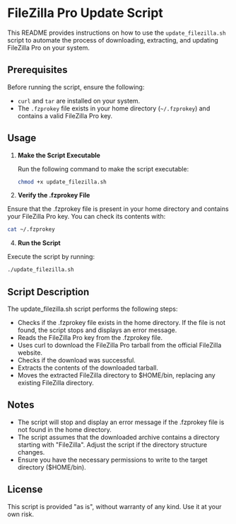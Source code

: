 # FileZilla Pro Update Script

This README provides instructions on how to use the `update_filezilla.sh` script to automate the process of downloading, extracting, and updating FileZilla Pro on your system.

## Prerequisites

Before running the script, ensure the following:
- `curl` and `tar` are installed on your system.
- The `.fzprokey` file exists in your home directory (`~/.fzprokey`) and contains a valid FileZilla Pro key.

## Usage

1. **Make the Script Executable**

   Run the following command to make the script executable:

   ```bash
   chmod +x update_filezilla.sh
   ```


3. **Verify the .fzprokey File**

Ensure that the .fzprokey file is present in your home directory and contains your FileZilla Pro key. You can check its contents with:

   ```bash
   cat ~/.fzprokey
   ```

4. **Run the Script**

Execute the script by running:

   ```bash
   ./update_filezilla.sh
   ```

## Script Description

The update_filezilla.sh script performs the following steps:

- Checks if the .fzprokey file exists in the home directory. If the file is not found, the script stops and displays an error message.
- Reads the FileZilla Pro key from the .fzprokey file.
- Uses curl to download the FileZilla Pro tarball from the official FileZilla website.
- Checks if the download was successful.
- Extracts the contents of the downloaded tarball.
- Moves the extracted FileZilla directory to $HOME/bin, replacing any existing FileZilla directory.

## Notes

- The script will stop and display an error message if the .fzprokey file is not found in the home directory.
- The script assumes that the downloaded archive contains a directory starting with "FileZilla". Adjust the script if the directory structure changes.
- Ensure you have the necessary permissions to write to the target directory ($HOME/bin).

## License

This script is provided "as is", without warranty of any kind. Use it at your own risk.